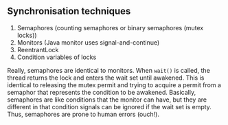 ## Synchronisation techniques

1. Semaphores (counting semaphores or binary semaphores (mutex locks))
2. Monitors (Java monitor uses signal-and-continue)
3. ReentrantLock 
4. Condition variables of locks 

Really, semaphores are identical to monitors. When `wait()` is called, the thread returns the lock and enters the wait set until awakened. This is identical to releasing the mutex permit and trying to acquire a permit from a semaphor that represents the condition to be awakened. Basically, semaphores are like conditions that the monitor can have, but they are different in that condition signals can be ignored if the wait set is empty. Thus, semaphores are prone to human errors (ouch!).